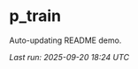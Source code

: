 # p_train

Auto-updating README demo.

<!--START_SECTION:status-->
_Last run: 2025-09-20 18:24 UTC_
<!--END_SECTION:status-->














































































































































































































































































































































































































































































































































































































































































































































